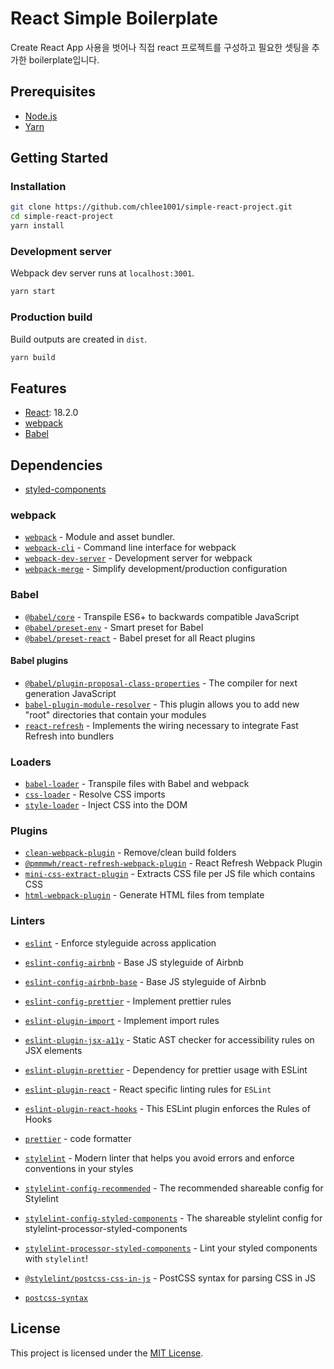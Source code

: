 # React Simple Boilerplate
Create React App 사용을 벗어나 직접 react 프로젝트를 구성하고 필요한 셋팅을 추가한 boilerplate입니다.


## Prerequisites

- [Node.js](https://nodejs.org/)
- [Yarn](https://yarnpkg.com/)

## Getting Started

### Installation

```bash
git clone https://github.com/chlee1001/simple-react-project.git
cd simple-react-project
yarn install
```

### Development server

Webpack dev server runs at `localhost:3001`.

```bash
yarn start
```

### Production build

Build outputs are created in `dist`.

```bash
yarn build
```

## Features

- [React](https://ko.reactjs.org/): 18.2.0
- [webpack](https://webpack.js.org/)
- [Babel](https://babeljs.io/)

## Dependencies

- [styled-components](https://www.npmjs.com/package/styled-components)

### webpack

- [`webpack`](https://github.com/webpack/webpack) - Module and asset bundler.
- [`webpack-cli`](https://github.com/webpack/webpack-cli) - Command line interface for webpack
- [`webpack-dev-server`](https://github.com/webpack/webpack-dev-server) - Development server for webpack
- [`webpack-merge`](https://github.com/survivejs/webpack-merge) - Simplify development/production configuration

### Babel

- [`@babel/core`](https://www.npmjs.com/package/@babel/core) - Transpile ES6+ to backwards compatible JavaScript
- [`@babel/preset-env`](https://babeljs.io/docs/en/babel-preset-env) - Smart preset for Babel
- [`@babel/preset-react`](https://babeljs.io/docs/en/babel-preset-react) - Babel preset for all React plugins

#### Babel plugins
- [`@babel/plugin-proposal-class-properties`](https://babeljs.io/docs/en/babel-plugin-proposal-class-properties) - The compiler for next generation JavaScript
- [`babel-plugin-module-resolver`](https://github.com/tleunen/babel-plugin-module-resolver) - This plugin allows you to add new "root" directories that contain your modules
- [`react-refresh`](https://www.npmjs.com/package/react-refresh) - Implements the wiring necessary to integrate Fast Refresh into bundlers

### Loaders

- [`babel-loader`](https://webpack.js.org/loaders/babel-loader/) - Transpile files with Babel and webpack
- [`css-loader`](https://webpack.js.org/loaders/css-loader/) - Resolve CSS imports
- [`style-loader`](https://webpack.js.org/loaders/style-loader/) - Inject CSS into the DOM

### Plugins

- [`clean-webpack-plugin`](https://github.com/johnagan/clean-webpack-plugin) - Remove/clean build folders
- [`@pmmmwh/react-refresh-webpack-plugin`](https://github.com/pmmmwh/react-refresh-webpack-plugin) - React Refresh Webpack Plugin
- [`mini-css-extract-plugin`](https://github.com/webpack-contrib/mini-css-extract-plugin) - Extracts CSS file per JS file which contains CSS
- [`html-webpack-plugin`](https://github.com/jantimon/html-webpack-plugin) - Generate HTML files from template

### Linters

- [`eslint`](https://github.com/eslint/eslint) - Enforce styleguide across application
- [`eslint-config-airbnb`](https://github.com/airbnb/javascript/tree/master/packages/eslint-config-airbnb) - Base JS styleguide of Airbnb
- [`eslint-config-airbnb-base`](https://github.com/airbnb/javascript/tree/master/packages/eslint-config-airbnb-base) - Base JS styleguide of Airbnb
- [`eslint-config-prettier`](https://github.com/prettier/eslint-config-prettier) - Implement prettier rules
- [`eslint-plugin-import`](https://github.com/benmosher/eslint-plugin-import) - Implement import rules
- [`eslint-plugin-jsx-a11y`](https://github.com/jsx-eslint/eslint-plugin-jsx-a11y) - Static AST checker for accessibility rules on JSX elements
- [`eslint-plugin-prettier`](https://github.com/prettier/eslint-plugin-prettier) - Dependency for prettier usage with ESLint
- [`eslint-plugin-react`](https://github.com/jsx-eslint/eslint-plugin-react) - React specific linting rules for `ESLint`
- [`eslint-plugin-react-hooks`](https://www.npmjs.com/package/eslint-plugin-react-hooks) - This ESLint plugin enforces the Rules of Hooks
- [`prettier`](https://github.com/prettier/prettier) - code formatter

- [`stylelint`](https://stylelint.io/) - Modern linter that helps you avoid errors and enforce conventions in your styles
- [`stylelint-config-recommended`](https://github.com/stylelint/stylelint-config-recommended) - The recommended shareable config for Stylelint
- [`stylelint-config-styled-components`](https://github.com/styled-components/stylelint-config-styled-components) - The shareable stylelint config for stylelint-processor-styled-components
- [`stylelint-processor-styled-components`](https://github.com/styled-components/stylelint-processor-styled-components) - Lint your styled components with `stylelint`!
- [`@stylelint/postcss-css-in-js`](https://github.com/stylelint/postcss-css-in-js) - PostCSS syntax for parsing CSS in JS
- [`postcss-syntax`](https://www.npmjs.com/package/postcss-syntax)

## License

This project is licensed under the [MIT License](./LICENSE).